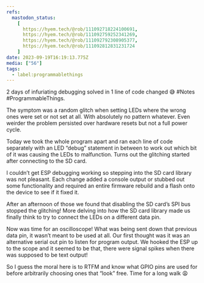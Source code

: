 ```yaml
---
refs:
  mastodon_status:
    [
      https://hyem.tech/@rob/111092718224100691,
      https://hyem.tech/@rob/111092759252341269,
      https://hyem.tech/@rob/111092792308905377,
      https://hyem.tech/@rob/111092812831231724
    ]
date: 2023-09-19T16:19:13.775Z
media: ["56"]
tags:
  - label:programmablethings
---
```


2 days of infuriating debugging solved in 1  line of code changed 😅 #Notes #ProgrammableThings.

The symptom was a random glitch when setting LEDs where the wrong ones were set or not set at all. With absolutely no pattern whatever. Even weirder the problem persisted over hardware resets but not a full power cycle.

Today we took the whole program apart and ran each line of code separately with an LED “debug” statement in between to work out which bit of it was causing the LEDs to malfunction.  Turns out the glitching started after connecting to the SD card.

I couldn’t get ESP debugging working so stepping into the SD card library was not pleasant. Each change added a console output or stubbed out some functionality and required an entire firmware rebuild and a flash onto the device to see if it fixed it.

After an afternoon of those we found that disabling the SD card’s SPI bus stopped the glitching! More delving into how the SD card library made us finally think to try to connect the LEDs on a different data pin.

Now was time for an oscilloscope! What was being sent down that previous data pin, it wasn’t meant to be used at all. Our first thought was it was an alternative serial out pin to listen for program output. We hooked the ESP up to the scope and it seemed to be that, there were signal spikes when there was supposed to be text output!

So I guess the moral here is to RTFM and know what GPIO pins are used for before arbitrarily choosing ones that “look” free. Time for a long walk 😩

